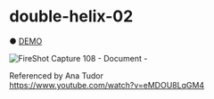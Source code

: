 # double-helix-02

● <a href="https://hisamikurita.github.io/double-helix-02/dist">DEMO</a>

![FireShot Capture 108 - Document - ](https://user-images.githubusercontent.com/47776346/71554412-ed522780-2a61-11ea-80ff-23eeefed8ba8.png)

Referenced by Ana Tudor<br>
https://www.youtube.com/watch?v=eMDOU8LqGM4
